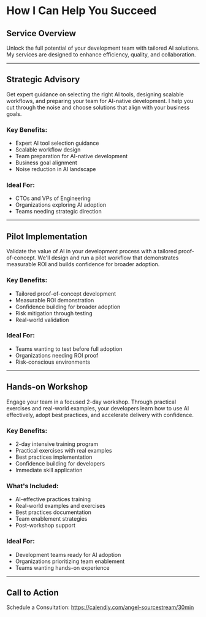 # How I Can Help You Succeed

## Service Overview
Unlock the full potential of your development team with tailored AI solutions. My services are designed to enhance efficiency, quality, and collaboration.

---

## Strategic Advisory
Get expert guidance on selecting the right AI tools, designing scalable workflows, and preparing your team for AI-native development. I help you cut through the noise and choose solutions that align with your business goals.

### Key Benefits:
- Expert AI tool selection guidance
- Scalable workflow design
- Team preparation for AI-native development
- Business goal alignment
- Noise reduction in AI landscape

### Ideal For:
- CTOs and VPs of Engineering
- Organizations exploring AI adoption
- Teams needing strategic direction

---

## Pilot Implementation
Validate the value of AI in your development process with a tailored proof-of-concept. We'll design and run a pilot workflow that demonstrates measurable ROI and builds confidence for broader adoption.

### Key Benefits:
- Tailored proof-of-concept development
- Measurable ROI demonstration
- Confidence building for broader adoption
- Risk mitigation through testing
- Real-world validation

### Ideal For:
- Teams wanting to test before full adoption
- Organizations needing ROI proof
- Risk-conscious environments

---

## Hands-on Workshop
Engage your team in a focused 2-day workshop. Through practical exercises and real-world examples, your developers learn how to use AI effectively, adopt best practices, and accelerate delivery with confidence.

### Key Benefits:
- 2-day intensive training program
- Practical exercises with real examples
- Best practices implementation
- Confidence building for developers
- Immediate skill application

### What's Included:
- AI-effective practices training
- Real-world examples and exercises
- Best practices documentation
- Team enablement strategies
- Post-workshop support

### Ideal For:
- Development teams ready for AI adoption
- Organizations prioritizing team enablement
- Teams wanting hands-on experience

---

## Call to Action
Schedule a Consultation: https://calendly.com/angel-sourcestream/30min